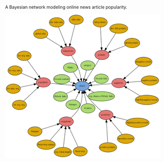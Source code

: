 A Bayesian network modeling online news article popularity.

![Network Structure](https://raw.githubusercontent.com/Beskhue/RBayesianNetwork1/master/report/figs/network.png)